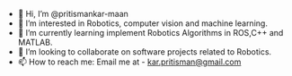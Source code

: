 - 👋 Hi, I’m @pritismankar-maan
- 👀 I’m interested in Robotics, computer vision and machine learning.
- 🌱 I’m currently learning implement Robotics Algorithms in ROS,C++ and MATLAB.
- 💞️ I’m looking to collaborate on software projects related to Robotics.
- 📫 How to reach me: Email me at - kar.pritisman@gmail.com

<!---
pritismankar-maan/pritismankar-maan is a ✨ special ✨ repository because its `README.md` (this file) appears on your GitHub profile.
You can click the Preview link to take a look at your changes.
--->
